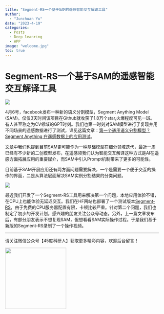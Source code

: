```yaml
---
title: "Segment-RS一个基于SAM的遥感智能交互解译工具"
author: 
  - "Junchuan Yu"
date: "2023-4-19"
categories:
  - Posts
  - Deep leanring
  - APP
image: "welcome.jpg"
toc: true
---
```


# Segment-RS一个基于SAM的遥感智能交互解译工具

![](https://dunazo.oss-cn-beijing.aliyuncs.com/blog/1.png)


4月6号，facebook发布一种新的语义分割模型，Segment Anything Model (SAM)。仅仅3天时间该项目在Github就收获了1.8万个star,火爆程度可见一斑。有人甚至称之为CV领域的GPT时刻。我们也第一时刻对SAM模型进行了复现并用不同场景的遥感数据进行了测试，详见这篇文章：[第一个通用语义分割模型？Segment Anything 在遥感数据上的应用测试](https://junchuanyu.netlify.app/posts/2024-4-9seganything/)。

文章中我们也提到目前SAM更可能作为一种基础模型在细分领域迭代，最近一周已经有不少新的二创模型发布，在遥感领我们认为智能交互解译这种方式是AI在遥感方面拓展应用的重要媒介，而SAM中引入Prompt机制带来了更多的可能性。

目前基于SAM开展应用还有两方面问题需要解决，一个是需要一个便于交互的操作的界面，二是从算法层面解决SAM实例分割结果的分类问题。

![](https://dunazo.oss-cn-beijing.aliyuncs.com/blog/insert.jpg)

最近我们开发了一个Segment-RS工具用来解决第一个问题，本地应用体验不错，在CPU上也能体验无延迟交互。我们在HF网站也部署了一个测试版本[Segment-RS](https://huggingface.co/spaces/JunchuanYu/SegRS
)，由于免费的CPU服务器配置有限，卡顿比较严重。针对第二个问题，我们也制定了初步的开发计划，感兴趣的朋友关注公众号动态。另外，上一篇文章发布后，有部分朋友表示不想复现SAM，但想看看SAM实际操作过程。于是我们基于新版的Segment-RS录制了一个操作视频。


<!-- <video id="video" controls="" preload="none" >
      <source id="ogv" src="https://dunazo.oss-cn-beijing.aliyuncs.com/blog/20230418_082248000_iOS.mov" type="video/mov">
</videos>
<!DOCTYPE html>
<html>
<head>
<meta http-equiv="Content-Type" content="text/html; charset=utf-8"/>
<style>
body,center{
padding:0;
margin:0;
}
</style>
</head>
<body>
  <center>
		<video id="video"  width="640" height="480" muted controls autoplay="autoplay" preload="auto" >
		  <source src="月半湾.mov" />
		  您的浏览器不支持 HTML5 video 标签。
		</video>
  </center>
</body>
</html>


<!-- <iframe 
src="https://dunazo.oss-cn-beijing.aliyuncs.com/blog/20230418_082248000_iOS.mov" 
scrolling="no" 
framespacing="0" 
allowfullscreen="true" 
height=600 
width=800> 
</iframe> --> 

---------------------------
请关注微信公众号【45度科研人】获取更多精彩内容，欢迎后台留言！

<div style="justify-content:center;">
    <img src="https://dunazo.oss-cn-beijing.aliyuncs.com/blog/wechat-simple.png" style="width:200px;height:200px;">
</div>
